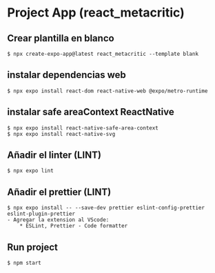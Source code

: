 # Project App (react_metacritic)

## Crear plantilla en blanco
    $ npx create-expo-app@latest react_metacritic --template blank

## instalar dependencias web
    $ npx expo install react-dom react-native-web @expo/metro-runtime

## instalar safe areaContext ReactNative
    $ npx expo install react-native-safe-area-context
    $ npx expo install react-native-svg

## Añadir el linter (LINT)
    $ npx expo lint

## Añadir el prettier (LINT)
    $ npx expo install -- --save-dev prettier eslint-config-prettier eslint-plugin-prettier
    - Agregar la extension al VScode: 
        * ESLint, Prettier - Code formatter

## Run project
    $ npm start
